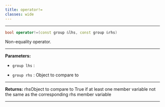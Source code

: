 ```yaml
---
title: operator!=
classes: wide
---
```



---

```cpp
bool operator!=(const group &lhs, const group &rhs)
```


Non-equality operator. 


---
**Parameters:**

 - `group lhs`
: 

 - `group rhs`
: Object to compare to 


---
**Returns:** rhsObject to compare to True if at least one member variable not the same as the corresponding rhs member variable 

---
